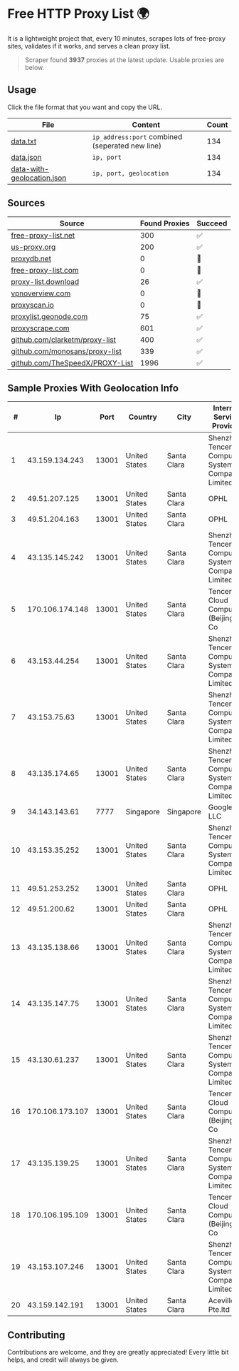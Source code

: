 
# Free HTTP Proxy List 🌍

It is a lightweight project that, every 10 minutes, scrapes lots of free-proxy sites, validates if it works, and serves a clean proxy list.


> Scraper found **3937** proxies at the latest update. Usable proxies are below.

## Usage

Click the file format that you want and copy the URL.


|File|Content|Count|
|----|-------|-----|
|[data.txt](https://raw.githubusercontent.com/themiralay/Proxy-List-World/master/data.txt)|`ip_address:port` combined (seperated new line)|134|
|[data.json](https://raw.githubusercontent.com/themiralay/Proxy-List-World/master/data.json)|`ip, port`|134|
|[data-with-geolocation.json](https://raw.githubusercontent.com/themiralay/Proxy-List-World/master/data-with-geolocation.json)|`ip, port, geolocation`|134|

## Sources

|Source|Found Proxies|Succeed|
|------|-------------|-------|
|[free-proxy-list.net](https://free-proxy-list.net)|300|✅|
|[us-proxy.org](https://www.us-proxy.org)|200|✅|
|[proxydb.net](http://proxydb.net)|0|🚫|
|[free-proxy-list.com](https://free-proxy-list.com/?page=&port=&type%5B%5D=http&type%5B%5D=https&up_time=0&search=Search)|0|🚫|
|[proxy-list.download](https://www.proxy-list.download/HTTP)|26|✅|
|[vpnoverview.com](https://vpnoverview.com/privacy/anonymous-browsing/free-proxy-servers)|0|🚫|
|[proxyscan.io](https://www.proxyscan.io)|0|🚫|
|[proxylist.geonode.com](https://proxylist.geonode.com/api/proxy-list?limit=300&page=1&sort_by=lastChecked&sort_type=desc&protocols=http,https)|75|✅|
|[proxyscrape.com](https://api.proxyscrape.com/v2/?request=displayproxies&protocol=http&timeout=10000&country=all&ssl=all&anonymity=all)|601|✅|
|[github.com/clarketm/proxy-list](https://raw.githubusercontent.com/clarketm/proxy-list/master/proxy-list-raw.txt)|400|✅|
|[github.com/monosans/proxy-list](https://raw.githubusercontent.com/monosans/proxy-list/main/proxies/http.txt)|339|✅|
|[github.com/TheSpeedX/PROXY-List](https://raw.githubusercontent.com/TheSpeedX/PROXY-List/master/http.txt)|1996|✅|


## Sample Proxies With Geolocation Info

|#|Ip|Port|Country|City|Internet Service Provider|
|-|--|----|-------|----|-------------------------|
|1|43.159.134.243|13001|United States|Santa Clara|Shenzhen Tencent Computer Systems Company Limited|
|2|49.51.207.125|13001|United States|Santa Clara|OPHL|
|3|49.51.204.163|13001|United States|Santa Clara|OPHL|
|4|43.135.145.242|13001|United States|Santa Clara|Shenzhen Tencent Computer Systems Company Limited|
|5|170.106.174.148|13001|United States|Santa Clara|Tencent Cloud Computing (Beijing) Co|
|6|43.153.44.254|13001|United States|Santa Clara|Shenzhen Tencent Computer Systems Company Limited|
|7|43.153.75.63|13001|United States|Santa Clara|Shenzhen Tencent Computer Systems Company Limited|
|8|43.135.174.65|13001|United States|Santa Clara|Shenzhen Tencent Computer Systems Company Limited|
|9|34.143.143.61|7777|Singapore|Singapore|Google LLC|
|10|43.153.35.252|13001|United States|Santa Clara|Shenzhen Tencent Computer Systems Company Limited|
|11|49.51.253.252|13001|United States|Santa Clara|OPHL|
|12|49.51.200.62|13001|United States|Santa Clara|OPHL|
|13|43.135.138.66|13001|United States|Santa Clara|Shenzhen Tencent Computer Systems Company Limited|
|14|43.135.147.75|13001|United States|Santa Clara|Shenzhen Tencent Computer Systems Company Limited|
|15|43.130.61.237|13001|United States|Santa Clara|Shenzhen Tencent Computer Systems Company Limited|
|16|170.106.173.107|13001|United States|Santa Clara|Tencent Cloud Computing (Beijing) Co|
|17|43.135.139.25|13001|United States|Santa Clara|Shenzhen Tencent Computer Systems Company Limited|
|18|170.106.195.109|13001|United States|Santa Clara|Tencent Cloud Computing (Beijing) Co|
|19|43.153.107.246|13001|United States|Santa Clara|Shenzhen Tencent Computer Systems Company Limited|
|20|43.159.142.191|13001|United States|Santa Clara|Aceville Pte.ltd|



## Contributing

Contributions are welcome, and they are greatly appreciated! Every
little bit helps, and credit will always be given.

